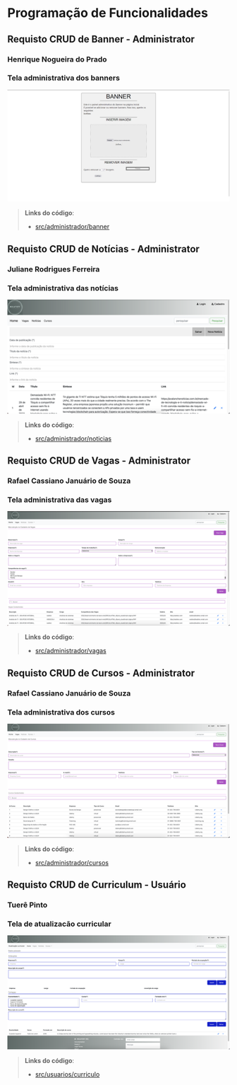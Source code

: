 # Programação de Funcionalidades

## Requisto CRUD de Banner - Administrator
### Henrique Nogueira do Prado 
### Tela administrativa dos banners
![Tela de banner](img/tela_banner.png)
> **Links do código**:
> - [src/administrador/banner](https://github.com/ICEI-PUC-Minas-PMV-ADS/pmv-ads-2023-1-e1-proj-web-t5-nolayoff/tree/dev/src/administrador/banner)

## Requisto CRUD de Notícias - Administrator
### Juliane Rodrigues Ferreira
### Tela administrativa das notícias
![Tela de noticias](img/tela_noticias.png)
> **Links do código**:
> - [src/administrador/noticias](https://github.com/ICEI-PUC-Minas-PMV-ADS/pmv-ads-2023-1-e1-proj-web-t5-nolayoff/tree/dev/src/administrador/noticias)

## Requisto CRUD de Vagas - Administrator
### Rafael Cassiano Januário de Souza
### Tela administrativa das vagas
![Tela de vagas](img/tela_vagas.png)
> **Links do código**:
> - [src/administrador/vagas](https://github.com/ICEI-PUC-Minas-PMV-ADS/pmv-ads-2023-1-e1-proj-web-t5-nolayoff/tree/dev/src/administrador/vagas)

## Requisto CRUD de Cursos - Administrator
### Rafael Cassiano Januário de Souza
### Tela administrativa dos cursos
![Tela de cursos](img/tela_cursos.png)
> **Links do código**:
> - [src/administrador/cursos](https://github.com/ICEI-PUC-Minas-PMV-ADS/pmv-ads-2023-1-e1-proj-web-t5-nolayoff/tree/dev/src/administrador/cursos)

## Requisto CRUD de Curriculum - Usuário
### Tuerê Pinto
### Tela de atualizacão curricular
![Tela de curriculo](img/tela_curriculo.png)
> **Links do código**:
> - [src/usuarios/curriculo](https://github.com/ICEI-PUC-Minas-PMV-ADS/pmv-ads-2023-1-e1-proj-web-t5-nolayoff/tree/dev/src/usuarios/curriculo)

